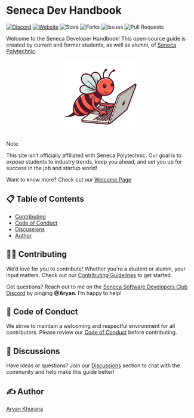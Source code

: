# Seneca Dev Handbook

[![Discord](https://img.shields.io/badge/Discord-7289DA?style=flat&logo=discord&logoColor=white)](https://discord.gg/HYakXGHJww)
[![Website](https://img.shields.io/website?down_message=offline&up_message=online&url=https%3A%2F%2Faryank1511.github.io%2FSenecaDevHandbook%2F&style=flat&color=4CBB17)](https://aryank1511.github.io/SenecaDevHandbook)
![Stars](https://img.shields.io/github/stars/AryanK1511/SenecaDevHandbook?style=flat&color=FFD700)
![Forks](https://img.shields.io/github/forks/AryanK1511/SenecaDevHandbook?style=flat&color=4CBB17)
![Issues](https://img.shields.io/github/issues/AryanK1511/SenecaDevHandbook?style=flat&color=E94E77)
![Pull Requests](https://img.shields.io/github/issues-pr/AryanK1511/SenecaDevHandbook?style=flat&color=E94E77)

Welcome to the Seneca Developer Handbook! This open-source guide is created by current and former students, as well as alumni, of [Seneca Polytechnic](https://www.senecapolytechnic.ca/home.html).

<!-- markdownlint-disable-next-line MD033 -->
<div align="center">
    <!-- markdownlint-disable-next-line MD033 -->
    <img src="./static/img/logo.png" alt="Seneca Dev Guide Logo" width="200" />
</div>

> [!NOTE]
> This site isn’t officially affiliated with Seneca Polytechnic. Our goal is to expose students to industry trends, keep you ahead, and set you up for success in the job and startup world!

Want to know more? Check out our [Welcome Page](https://aryank1511.github.io/SenecaDevHandbook/)

## 📋 Table of Contents

- [Contributing](#-contributing)
- [Code of Conduct](#-code-of-conduct)
- [Discussions](#-discussions)
- [Author](#️-author)

## 🧑‍💻 Contributing

We’d love for you to contribute! Whether you're a student or alumni, your input matters. Check out our [Contributing Guidelines](https://github.com/AryanK1511/SenecaDevHandbook) to get started.

Got questions? Reach out to me on the [Seneca Software Developers Club Discord](https://discord.gg/HYakXGHJww) by pinging **@Aryan**. I’m happy to help!

## 📜 Code of Conduct

We strive to maintain a welcoming and respectful environment for all contributors. Please review our [Code of Conduct](https://github.com/AryanK1511/SenecaDevHandbook/blob/main/CODE_OF_CONDUCT.md) before contributing.

## 💬 Discussions

Have ideas or questions? Join our [Discussions](https://github.com/AryanK1511/SenecaDevHandbook/discussions) section to chat with the community and help make this guide better!

## ✍️ Author

[Aryan Khurana](https://www.github.com/AryanK1511)

